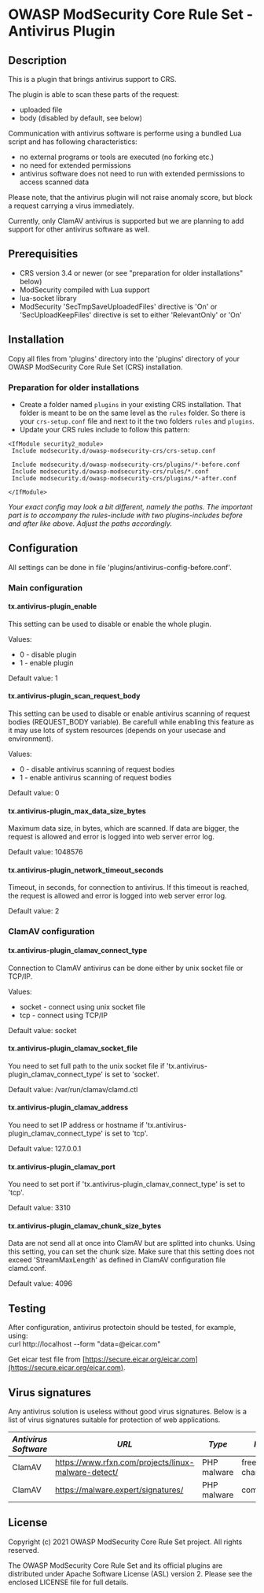 # OWASP ModSecurity Core Rule Set - Antivirus Plugin

## Description

This is a plugin that brings antivirus support to CRS. 

The plugin is able to scan these parts of the request:

 * uploaded file
 * body (disabled by default, see below)

Communication with antivirus software is performe using a bundled Lua script and
has following characteristics:

 * no external programs or tools are executed (no forking etc.)
 * no need for extended permissions
 * antivirus software does not need to run with extended permissions to access
   scanned data

Please note, that the antivirus plugin will not raise anomaly score, but block a request
carrying a virus immediately.

Currently, only ClamAV antivirus is supported but we are planning to add support
for other antivirus software as well.

## Prerequisities

 * CRS version 3.4 or newer (or see "preparation for older installations" below)
 * ModSecurity compiled with Lua support
 * lua-socket library
 * ModSecurity 'SecTmpSaveUploadedFiles' directive is 'On' or
   'SecUploadKeepFiles' directive is set to either 'RelevantOnly' or 'On'

## Installation

Copy all files from 'plugins' directory into the 'plugins' directory of your OWASP
ModSecurity Core Rule Set (CRS) installation.


### Preparation for older installations

* Create a folder named `plugins` in your existing CRS installation. That folder is meant to be on the same level as the `rules` folder. So there is your `crs-setup.conf` file and next to it the two folders `rules` and `plugins`.
* Update your CRS rules include to follow this pattern:

```
<IfModule security2_module>
 Include modsecurity.d/owasp-modsecurity-crs/crs-setup.conf

 Include modsecurity.d/owasp-modsecurity-crs/plugins/*-before.conf
 Include modsecurity.d/owasp-modsecurity-crs/rules/*.conf
 Include modsecurity.d/owasp-modsecurity-crs/plugins/*-after.conf

</IfModule>
```

_Your exact config may look a bit different, namely the paths. The important part is to accompany the rules-include with two plugins-includes before and after like above. Adjust the paths accordingly._

## Configuration

All settings can be done in file 'plugins/antivirus-config-before.conf'.

### Main configuration

#### tx.antivirus-plugin_enable

This setting can be used to disable or enable the whole plugin.

Values:
 * 0 - disable plugin
 * 1 - enable plugin

Default value: 1
 
#### tx.antivirus-plugin_scan_request_body

This setting can be used to disable or enable antivirus scanning of request
bodies (REQUEST_BODY variable). Be carefull while enabling this feature as it
may use lots of system resources (depends on your usecase and environment).

Values:
 * 0 - disable antivirus scanning of request bodies
 * 1 - enable antivirus scanning of request bodies

Default value: 0

#### tx.antivirus-plugin_max_data_size_bytes

Maximum data size, in bytes, which are scanned. If data are bigger, the request
is allowed and error is logged into web server error log.

Default value: 1048576

#### tx.antivirus-plugin_network_timeout_seconds

Timeout, in seconds, for connection to antivirus. If this timeout is reached,
the request is allowed and error is logged into web server error log.

Default value: 2

### ClamAV configuration

#### tx.antivirus-plugin_clamav_connect_type

Connection to ClamAV antivirus can be done either by unix socket file or
TCP/IP.

Values:
 * socket - connect using unix socket file
 * tcp - connect using TCP/IP

Default value: socket

#### tx.antivirus-plugin_clamav_socket_file

You need to set full path to the unix socket file if
'tx.antivirus-plugin_clamav_connect_type' is set to 'socket'.

Default value: /var/run/clamav/clamd.ctl

#### tx.antivirus-plugin_clamav_address

You need to set IP address or hostname if
'tx.antivirus-plugin_clamav_connect_type' is set to 'tcp'.

Default value: 127.0.0.1

#### tx.antivirus-plugin_clamav_port

You need to set port if 'tx.antivirus-plugin_clamav_connect_type' is set to
'tcp'.

Default value: 3310

#### tx.antivirus-plugin_clamav_chunk_size_bytes

Data are not send all at once into ClamAV but are splitted into chunks. Using
this setting, you can set the chunk size. Make sure that this setting does not
exceed 'StreamMaxLength' as defined in ClamAV configuration file clamd.conf.

Default value: 4096

## Testing

After configuration, antivirus protectoin should be tested, for example, using:  
curl http://localhost --form "data=@eicar.com"

Get eicar test file from [https://secure.eicar.org/eicar.com](https://secure.eicar.org/eicar.com).

## Virus signatures

Any antivirus solution is useless without good virus signatures. Below is a list
of virus signatures suitable for protection of web applications.

| *Antivirus Software* | *URL* | *Type* | *Note* |
|----------------------|-------|--------|--------|
| ClamAV               | https://www.rfxn.com/projects/linux-malware-detect/ | PHP malware | free of charge |
| ClamAV               | https://malware.expert/signatures/ | PHP malware | commercial

## License

Copyright (c) 2021 OWASP ModSecurity Core Rule Set project. All rights reserved.

The OWASP ModSecurity Core Rule Set and its official plugins are distributed
under Apache Software License (ASL) version 2. Please see the enclosed LICENSE
file for full details.
